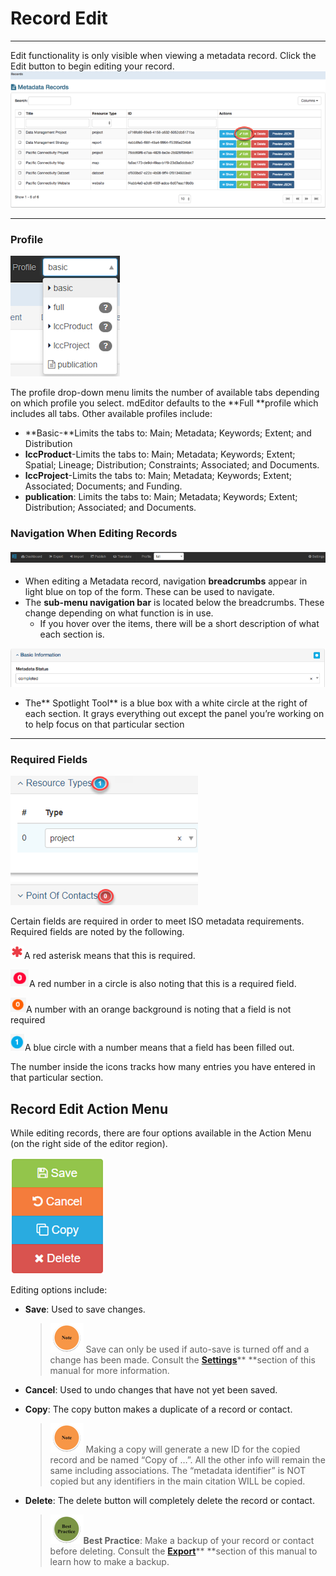 # Record Edit

---

Edit functionality is only visible when viewing a metadata record. Click the Edit button to begin editing your record.![](/assets/edit_button.png)

---

### Profile

![](/assets/profile_drop_down.png)

The profile drop-down menu limits the number of available tabs depending on which profile you select. mdEditor defaults to the **Full **profile which includes all tabs. Other available profiles include:

* **Basic-**Limits the tabs to: Main; Metadata; Keywords; Extent; and Distribution
* **lccProduct**-Limits the tabs to: Main; Metadata; Keywords; Extent; Spatial; Lineage; Distribution; Constraints; Associated; and Documents.
* **lccProject**-Limits the tabs to: Main; Metadata; Keywords; Extent; Associated; Documents; and Funding.
* **publication**: Limits the tabs to: Main; Metadata; Keywords; Extent; Distribution; Associated; and Documents.

### Navigation When Editing Records

#### ![](/assets/high_level.png)

* When editing a Metadata record, navigation **breadcrumbs** appear in light blue on top of the form. These can be used to navigate. 
* The **sub-menu navigation bar** is located below the breadcrumbs.  These change depending on what function is in use.
  * If you hover over the items, there will be a short description of what each section is.

![](/assets/spotlight_tool.png)

* The** Spotlight Tool** is a blue box with a white circle at the right of each section.  It grays everything out except the panel you’re working on to help focus on that particular section

---

### **Required Fields**

![](/assets/required_field_icons_annotated.png)

Certain fields are required in order to meet ISO metadata requirements. Required fields are noted by the following.

![](/assets/red_asterisk.png)A red asterisk means that this is required.

![](/assets/red_number.png)A red number in a circle is also noting that this is a required field.

![](/assets/orange_ast.png)A number with an orange background is noting that a field is not required

![](/assets/blue_number.png)A blue circle with a number means that a field has been filled out.

The number inside the icons tracks how many entries you have entered in that particular section.

## Record Edit Action Menu

While editing records, there are four options available in the Action Menu \(on the right side of the editor region\).

![](/assets/right_vertical_menu_edit.png)

Editing options include:

* **Save**: Used to save changes. 
  > ![](/assets/note_small.png) Save can only be used if auto-save is turned off and a change has been made. Consult the [**Settings**](/settings.md)** **section of this manual for more information.
* **Cancel**: Used to undo changes that have not yet been saved.

* **Copy**: The copy button makes a duplicate of a record or contact.

  > ![](/assets/note_small.png) Making a copy will generate a new ID for the copied record and be named “Copy of …”. All the other info will remain the same including associations. The “metadata identifier” is NOT copied but any identifiers in the main citation WILL be copied.

* **Delete**: The delete button will completely delete the record or contact.

  > ![](/assets/best_practice_small.png)**Best Practice**: Make a backup of your record or contact before deleting. Consult the [**Export**](/export.md)** **section of this manual to learn how to make a backup.



